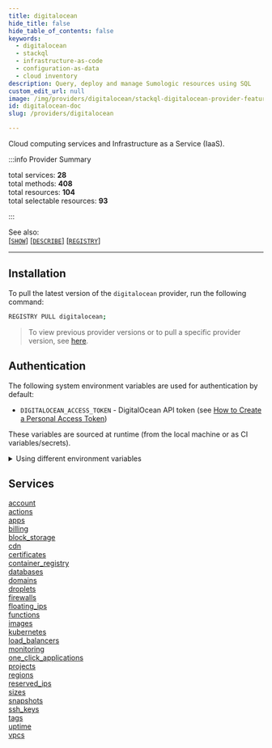 ```yaml
---
title: digitalocean
hide_title: false
hide_table_of_contents: false
keywords:
  - digitalocean
  - stackql
  - infrastructure-as-code
  - configuration-as-data
  - cloud inventory
description: Query, deploy and manage Sumologic resources using SQL
custom_edit_url: null
image: /img/providers/digitalocean/stackql-digitalocean-provider-featured-image.png
id: digitalocean-doc
slug: /providers/digitalocean

---
```

Cloud computing services and Infrastructure as a Service (IaaS).  
    
:::info Provider Summary

<div class="row">
<div class="providerDocColumn">
<span>total services:&nbsp;<b>28</b></span><br />
<span>total methods:&nbsp;<b>408</b></span><br />
</div>
<div class="providerDocColumn">
<span>total resources:&nbsp;<b>104</b></span><br />
<span>total selectable resources:&nbsp;<b>93</b></span><br />
</div>
</div>

:::

See also:   
[[` SHOW `]](https://stackql.io/docs/language-spec/show) [[` DESCRIBE `]](https://stackql.io/docs/language-spec/describe)  [[` REGISTRY `]](https://stackql.io/docs/language-spec/registry)
* * * 

## Installation

To pull the latest version of the `digitalocean` provider, run the following command:  

```bash
REGISTRY PULL digitalocean;
```
> To view previous provider versions or to pull a specific provider version, see [here](https://stackql.io/docs/language-spec/registry).  

## Authentication

The following system environment variables are used for authentication by default:  

- `DIGITALOCEAN_ACCESS_TOKEN` - DigitalOcean API token (see [How to Create a Personal Access Token](https://docs.digitalocean.com/reference/api/create-personal-access-token/))
  
These variables are sourced at runtime (from the local machine or as CI variables/secrets).  

<details>

<summary>Using different environment variables</summary>

To use different environment variables (instead of the defaults), use the `--auth` flag of the `stackql` program.  For example:  

```bash

AUTH='{ "digitalocean": { "type": "bearer",  "credentialsenvvar": "YOUR_DIGITALOCEAN_TOKEN_VAR" }}'
stackql shell --auth="${AUTH}"
 
```
or using PowerShell:  

```powershell

$Auth = "{ 'digitalocean': { 'type': 'bearer',  'credentialsenvvar': 'YOUR_DIGITALOCEAN_TOKEN_VAR' }}"
stackql.exe shell --auth=$Auth
 
```
</details>

## Services
<div class="row">
<div class="providerDocColumn">
<a href="/providers/digitalocean/account/">account</a><br />
<a href="/providers/digitalocean/actions/">actions</a><br />
<a href="/providers/digitalocean/apps/">apps</a><br />
<a href="/providers/digitalocean/billing/">billing</a><br />
<a href="/providers/digitalocean/block_storage/">block_storage</a><br />
<a href="/providers/digitalocean/cdn/">cdn</a><br />
<a href="/providers/digitalocean/certificates/">certificates</a><br />
<a href="/providers/digitalocean/container_registry/">container_registry</a><br />
<a href="/providers/digitalocean/databases/">databases</a><br />
<a href="/providers/digitalocean/domains/">domains</a><br />
<a href="/providers/digitalocean/droplets/">droplets</a><br />
<a href="/providers/digitalocean/firewalls/">firewalls</a><br />
<a href="/providers/digitalocean/floating_ips/">floating_ips</a><br />
<a href="/providers/digitalocean/functions/">functions</a><br />
</div>
<div class="providerDocColumn">
<a href="/providers/digitalocean/images/">images</a><br />
<a href="/providers/digitalocean/kubernetes/">kubernetes</a><br />
<a href="/providers/digitalocean/load_balancers/">load_balancers</a><br />
<a href="/providers/digitalocean/monitoring/">monitoring</a><br />
<a href="/providers/digitalocean/one_click_applications/">one_click_applications</a><br />
<a href="/providers/digitalocean/projects/">projects</a><br />
<a href="/providers/digitalocean/regions/">regions</a><br />
<a href="/providers/digitalocean/reserved_ips/">reserved_ips</a><br />
<a href="/providers/digitalocean/sizes/">sizes</a><br />
<a href="/providers/digitalocean/snapshots/">snapshots</a><br />
<a href="/providers/digitalocean/ssh_keys/">ssh_keys</a><br />
<a href="/providers/digitalocean/tags/">tags</a><br />
<a href="/providers/digitalocean/uptime/">uptime</a><br />
<a href="/providers/digitalocean/vpcs/">vpcs</a><br />
</div>
</div>